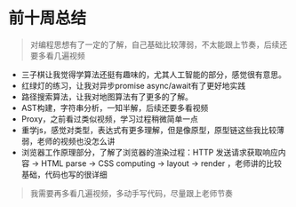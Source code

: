 # 前十周总结
> 对编程思想有了一定的了解，自己基础比较薄弱，不太能跟上节奏，后续还要多看几遍视频
- 三子棋让我觉得学算法还挺有趣味的，尤其人工智能的部分，感觉很有意思。
- 红绿灯的练习，让我对异步promise async/await有了更好地实践
- 路径搜索算法，让我对地图算法有了更多的了解。
- AST构建，字符串分析，一知半解，后续还要多看视频
- Proxy，之前看过类似视频，学习过程稍微简单一点
- 重学js，感觉对类型，表达式有更多理解，但是像原型，原型链这些我比较薄弱，老师的视频也没怎么讲
- 浏览器工作原理部分，了解了浏览器的渲染过程：HTTP 发送请求获取响应内容 -> HTML parse -> CSS computing -> layout -> render ，老师讲的比较基础，代码也写的很详细

> 我需要再多看几遍视频，多动手写代码，尽量跟上老师节奏
